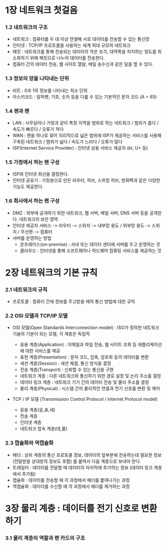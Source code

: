 # 1장 네트워크 첫걸음

### 1.2 네트워크의 구조

+ 네트워크 : 컴퓨터를 두 대 이상 연결해 서로 데이터를 전송할 수 있는 통신망
+ 인터넷 : TCP/IP 프로토콜을 사용하는 세계 최대 규모의 네트워크
+ 패킷 : 네트워크를 통해 전송되는 데이터의 작은 조각, 대역폭을 차지하는 정도를 최소화하기 위해 패킷으로 나누어 데이터를 전송한다.
+ 컴퓨터 간의 테이터 전송, 웹 사이트 열람, 메일 송수신과 같은 일을 할 수 있다.

### 1.3 정보의 양을 나타내는 단위

+ 비트 : 0과 1의 정보를 나타내는 최소 단위
+ 아스키코드 : 알파벳, 기호, 숫자 등을 다룰 수 있는 기본적인 문자 코드 (A = 65)

### 1.4 랜과 왠

+ LAN : 사무실이나 가정과 같이 특정 지역을 범위로 하는 네트워크 / 범위가 좁다 / 속도가 빠르다 / 오류가 적다
+ WAN : 랜을 하나로 묶어 지리적으로 넓은 범위에 ISP가 제공하는 서비스를 사용해 구축된 네트워크 / 범위가 넓다 / 속도가 느리다 / 오류가 많다
+ ISP(Internet Service Provider) : 인터넷 상용 서비스 제공자 (kt, U+ 등)

### 1.5 가정에서 하는 랜 구성

+ ISP와 인터넷 회선을 결정한다.
+ 인터넷 공유기 : 가정용으로 만든 라우터, 허브, 스위칭 허브, 방화벽과 같은 다양한 기능도 제공한다.

### 1.6 회사에서 하는 랜 구성

+ DMZ : 외부에 공개하기 위한 네트워크, 웹 서버, 메일 서버, DNS 서버 등을 공개한다. 네트워크의 보안 영역
+ 인터넷 제공자 서비스 -> 라우터 -> 스위치 -> 내부망 용도 / 외부망 용도 -> 스위치 / 무선랜 -> 컴퓨터
+ 서버를 운영하는 방법
  - 온프레미스(on-premise) : 사내 또는 데이터 센터에 서버를 두고 운영하는 것
  - 클라우드 : 인터넷을 통해 소프트웨어나 하드웨어 컴퓨팅 서비스를 제공하는 것





# 2장 네트워크의 기본 규칙

### 2.1 네트워크의 규칙

+ 프로토콜 : 컴퓨터 간에 정보를 주고받을 때의 통신 방법에 대한 규칙

### 2.2 OSI 모델과 TCP/IP 모델

+ OSI 모델(Open Standards Interconnection model) : ISO가 정의한 네트워크 기술의 기본이 되는 모델, 각 계층은 독립적
  - 응용 계층(Application) : 이메일과 파일 전송, 웹 사이트 조회 등 애플리케이션에 대한 서비스를 제공
  - 표현 계층(Presentation) : 문자 코드, 압축, 암호화 등의 데이터를 변환
  - 세션 계층(Session) : 세션 체결, 통신 방식을 결정
  - 전송 계층(Transport) : 신뢰할 수 있는 통신을 구현
  - 네트워크 계층 : 다른 네트워크와 통신하기 위한 경로 설정 및 논리 주소를 결정
  - 데이터 링크 계층 : 네트워크 기기 간의 데이터 전송 및 물리 주소를 결정
  - 물리 계층(Physical) : 시스템 간의 물리적인 연결과 전기 신호를 변환 및 제어

+ TCP / IP 모델 (Transmission Control Protocol / Internet Protocol model)
  - 응용 계층(응,표,세)
  - 전송 계층
  - 인터넷 계층
  - 네트워크 접속 계층(데,물)

### 2.3 캡슐화와 역캡슐화

+ 헤더 : 상위 계층의 통신 프로토콜 정보, 데이터의 앞부분에 전송하는데 필요한 정보(전달받을 상대방의 정보도 포함) 를 붙여서 다음 계층으로 보내야 한다.
+ 트레일러 : 데이터를 전달할 때 데이터의 마지막에 추가하는 정보 (데이터 링크 계층에서 추가됨)
+ 캡슐화 : 데이터를 전송할 때 각 과정에서 헤더를 붙여나가는 과정
+ 역캡슐화 : 데이터를 수신할 때 각 과정에서 헤더를 제거하는 과정





# 3장 물리 계층 : 데이터를 전기 신호로 변환하기

### 3.1 물리 계층의 역할과 랜 카드의 구조

















